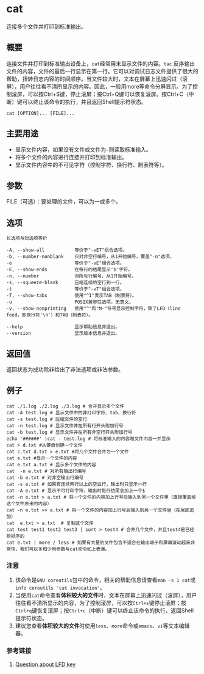 cat
===

连接多个文件并打印到标准输出。

## 概要

连接文件并打印到标准输出设备上，`cat`经常用来显示文件的内容。`tac` 反序输出文件的内容，文件的最后一行显示在第一行。它可以对调试日志文件提供了很大的帮助，扭转日志内容的时间顺序。当文件较大时，文本在屏幕上迅速闪过（滚屏），用户往往看不清所显示的内容。因此，一般用more等命令分屏显示。为了控制滚屏，可以按Ctrl+S键，停止滚屏；按Ctrl+Q键可以恢复滚屏。按Ctrl+C（中断）键可以终止该命令的执行，并且返回Shell提示符状态。

```shell
cat [OPTION]... [FILE]...
```

## 主要用途

- 显示文件内容，如果没有文件或文件为`-`则读取标准输入。
- 将多个文件的内容进行连接并打印到标准输出。
- 显示文件内容中的不可见字符（控制字符、换行符、制表符等）。

## 参数

FILE（可选）：要处理的文件，可以为一或多个。

## 选项 

```shell
长选项与短选项等价

-A, --show-all           等价于"-vET"组合选项。
-b, --number-nonblank    只对非空行编号，从1开始编号，覆盖"-n"选项。
-e                       等价于"-vE"组合选项。
-E, --show-ends          在每行的结尾显示'$'字符。
-n, --number             对所有行编号，从1开始编号。
-s, --squeeze-blank      压缩连续的空行到一行。
-t                       等价于"-vT"组合选项。
-T, --show-tabs          使用"^I"表示TAB（制表符）。
-u                       POSIX兼容性选项，无意义。
-v, --show-nonprinting   使用"^"和"M-"符号显示控制字符，除了LFD（line feed，即换行符'\n'）和TAB（制表符）。

--help                   显示帮助信息并退出。
--version                显示版本信息并退出。
```

## 返回值

返回状态为成功除非给出了非法选项或非法参数。

## 例子 

```shell
cat ./1.log ./2.log ./3.log # 合并显示多个文件
cat -A test.log # 显示文件中的非打印字符、tab、换行符
cat -s test.log # 压缩文件的空行
cat -n test.log # 显示文件并在所有行开头附加行号
cat -b test.log # 显示文件并在所有非空行开头附加行号
echo '######' |cat - test.log # 将标准输入的内容和文件内容一并显示
cat > d.txt #从键盘创建一个文件
cat c.txt d.txt > e.txt #将几个文件合并为一个文件
cat e.txt #显示一个文件的内容
cat e.txt a.txt # 显示多个文件的内容
cat  -n e.txt # 对所有输出行编号
cat -b e.txt # 对非空输出行编号
cat -s e.txt # 如果有连续两行以上的空白行，输出时只显示一行
cat -A e.txt # 显示不可打印字符，输出时每行结尾会加上一个$
cat -n e.txt > a.txt # 将一个文件的内容加上行号后输入到另一个文件里（直接覆盖掉这个文件原来的内容）
cat -n e.txt >> a.txt # 将一个文件的内容加上行号后输入到另一个文件里（在尾部追加）
cat  e.txt > a.txt  # 复制这个文件
cat test test1 test2 test3 | sort > test4 # 合并几个文件，并且test4是已经排好序的
cat e.txt | more / less # 如果有大量的文件包含不适合在输出端子和屏幕滚动起来非常快，我们可以多和少用参数与cat命令如上表演。
```

### 注意

1. 该命令是`GNU coreutils`包中的命令，相关的帮助信息请查看`man -s 1 cat`或`info coreutils 'cat invocation'`。
2. 当使用`cat`命令查看**体积较大的文件**时，文本在屏幕上迅速闪过（滚屏），用户往往看不清所显示的内容，为了控制滚屏，可以按`Ctrl+s`键停止滚屏；按`Ctrl+q`键恢复滚屏；按`Ctrl+c`（中断）键可以终止该命令的执行，返回Shell提示符状态。
3. 建议您查看**体积较大的文件**时使用`less`、`more`命令或`emacs`、`vi`等文本编辑器。

### 参考链接

1. [Question about LFD key](https://superuser.com/questions/328054/is-there-an-lfd-key-on-my-keyboard)


